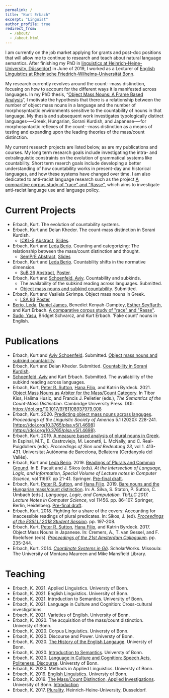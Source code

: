 ```yaml
---
permalink: /
title: "Kurt Erbach"
excerpt: "Linguist"
author_profile: true
redirect_from: 
  - /about/
  - /about.html
---
```


I am currently on the job market applying for grants and post-doc positions that will allow me to continue to research and teach about natural language semantics. After finishing my PhD in [linguistics at Heinrich-Heine-University, Düsseldorf](https://www.isi.hhu.de/) in June of 2019, I worked as a Lecturer of [English Linguistics at Rheinische Friedrich-Wilhelms-Universität Bonn](https://www.applied-linguistics.uni-bonn.de/en). 

My research currently revolves around the count--mass distinction, focusing on how to account for the different ways it is manifested across languages.
In my PhD thesis, “[Object Mass Nouns: A Frame Based Analysis](https://docserv.uni-duesseldorf.de/servlets/DerivateServlet/Derivate-59676/kurt%20erbach.thesis.pdf)”, I motivate the hypothesis that there is a relationship between the number of object mass nouns in a language and the number of morphosyntactic environments sensitive to the countability of nouns in that language. My thesis and subsequent work investigates typologically distinct languages-—Greek, Hungarian, Sorani Kurdish, and Japanese-—for morphosyntactic reflexes of the count--mass distinction as a means of testing and expanding upon the leading theories of the mass/count distinction. 

My current research projects are listed below, as are my publications and courses. My long term research goals include investigating the intra- and extralinguistic constraints on the evolution of grammatical systems like countability. Short term reserch goals include developing a better understanding of how countability works in present-day and historical languages, and how these systems have changed over time. I am also dedicated to anti-racist language research such as the project [A comparitive corpus study of "race" and "Rasse"](https://das-r-wort.com/), which aims to investigate anti-racist language use and language policy. 


Current Projects
======
* Erbach, Kurt. The evolution of countability systems.
* Erbach, Kurt and Delan Kheder. The count-mass distinction in Sorani Kurdish. 
    * [ICKL-5](https://kurdishlinguistics2021.uni-graz.at/en/) [Abstract](https://uni-bonn.sciebo.de/s/mWi9egB9kBZgqGA), [Slides](https://uni-bonn.sciebo.de/s/aShYIY5SjWnVUzf).
* Erbach, Kurt and [Leda Berio](https://ledaberio.github.io). Counting and categorizing: The relationship between the mass/count distinction and thought.
    * [SemPrE Abstract](https://user.phil.hhu.de/~filip/sempre.htm), [Slides](https://user.phil.hhu.de/~filip/Erbach.Berio.pdf) 
* Erbach, Kurt and [Leda Berio](https://ledaberio.github.io). Countability shifts in the normative dimension.
    * [SuB 26](https://idsl1.phil-fak.uni-koeln.de/abteilungen/sprachwissenschaft/sinn-und-bedeutung-26) [Abstract](https://idsl1.phil-fak.uni-koeln.de/sites/IDSLI/dozentenseiten/gutzmann/SuB26-74.pdf), [Poster](https://osf.io/juam7/).
* Erbach, Kurt and [Schoenfeld, Aviv](https://avivschoenfeld.wordpress.com/). Countability and subkinds.
    * The availability of the subkind reading across languages. Submitted.
    * [Object mass nouns and subkind countability](https://ling.auf.net/lingbuzz/005789/current.pdf?_s=fgMCo3nePqNXiKqn). Submitted.
* Erbach, Kurt and Vasileia Skrimpa. Object mass nouns in Greek.
    * [LSA 93](https://www.linguisticsociety.org/event/lsa-2019-annual-meeting) [Poster](https://uni-bonn.sciebo.de/s/t09yWAizCja2Qz9)
* [Berio, Leda](https://ledaberio.github.io), [Daniel James](https://philpeople.org/profiles/daniel-james-1), Benedict Kenyah-Damptey, [Esther Seyffarth](https://user.phil.hhu.de/~seyffarth/index.html), and Kurt Erbach. [A comparative corpus study of "race" and "Rasse"](https://das-r-wort.com/).
* [Sudo, Yasu](https://www.ucl.ac.uk/~ucjtudo/), Bridget Schvarcz, and Kurt Erbach. 'Fake count' nouns in English.

Publications
======
* Erbach, Kurt and [Aviv Schoenfeld](https://avivschoenfeld.wordpress.com/). Submitted. [Object mass nouns and subkind countability](https://ling.auf.net/lingbuzz/005789/current.pdf?_s=fgMCo3nePqNXiKqn).
* Erbach, Kurt and Delan Kheder. Submitted. [Countability in Sorani Kurdish](https://uni-bonn.sciebo.de/s/84afHsRKVFNnqfq).
* [Schoenfeld, Aviv](https://avivschoenfeld.wordpress.com/) and Kurt Erbach. Submitted. The availability of the subkind reading across languages.
* Erbach, Kurt, [Peter R. Sutton](http://peter-sutton.co.uk), [Hana Filip](https://user.phil.hhu.de/~filip/), and Katrin Byrdeck. 2021. [Object Mass Nouns as Arbiter for the Mass/Count Category](https://doi.org/10.1017/9781108937979.008). In Tibor Kiss, Halima Husic, and Francis J. Pelletier (eds.), *The Semantics of the Count-Mass Distinction*. Cambridge University Press. DOI: https://doi.org/10.1017/9781108937979.008
* Erbach, Kurt. 2020. [Predicting object mass nouns across languges](http://journals.linguisticsociety.org/proceedings/index.php/PLSA/article/view/4698). *Proceedings of the Linguistic Society of America* 5.1 (2020): 228-241. [https://doi.org/10.3765/plsa.v5i1.4698](https://doi.org/10.3765/plsa.v5i1.4698).
* Erbach, Kurt. 2019. [A measure based analysis of plural nouns in Greek](https://semanticsarchive.net/Archive/Tg3ZGI2M/Erbach.pdf). In Espinal, M.T., E. Castroviejo, M. Leonetti, L. McNally, and C. Real-Puigdollers (eds). *Proceedings of Sinn und Bedeutung 23*, vol 1. 413-431. Universitat Autònoma de Barcelona, Bellaterra (Cerdanyola del Vallès).
* Erbach, Kurt and [Leda Berio](https://ledaberio.github.io). 2019. [Readings of Plurals and Common Ground](https://link.springer.com/chapter/10.1007/978-3-662-59620-3_2). In E. Pacuit and J. Sikos (eds). *At the Intersection of Language, Logic, and Information, Special Volume of Lecture notes in Computer Science*, vol 11667. pp 21-41. Springer. [Pre-final draft](https://kerbach2.github.io/papers/erbach_berio_2019_plurals_common_ground.pdf).
* Erbach, Kurt, [Peter R. Sutton](http://peter-sutton.co.uk), and [Hana Filip](https://user.phil.hhu.de/~filip/). 2019. [Bare nouns and the Hungarian mass/count distinction](https://link.springer.com/chapter/10.1007/978-3-662-59565-7_5#citeas). In: A. Silva, S. Staton, P. Sutton, C. Umbach (eds.), *Language, Logic, and Computation. TbiLLC 2017. Lecture Notes in Computer Science*, vol 11456. pp. 86-107. Springer, Berlin, Heidelberg. [Pre-final draft](https://kerbach2.github.io/papers/erbach_sutton_filip_2019_Hungarian.pdf).
* Erbach, Kurt. 2018. Fighting for a share of the covers: Accounting for inaccessible readings of plural predicates. In: Sikos, J. (ed). [*Proceedings of the ESSLLI 2018 Student Session*](http://esslli2018.folli.info/wp-content/uploads/Proceedings-of-the-ESSLLI-2018-Student-Session.pdf). pp. 197-208.
* Erbach, Kurt, [Peter R. Sutton](http://peter-sutton.co.uk), [Hana Filip](https://user.phil.hhu.de/~filip/), and Katrin Byrdeck. 2017. Object Mass Nouns in Japanese. In: Cremers, A., T. van Gessel, and F. Roelofsen (eds). [*Proceedings of the 21st Amsterdam Colloquium*](https://semanticsarchive.net/Archive/jZiM2FhZ/AC2017-Proceedings.pdf). pp. 235-244.
* Erbach, Kurt. 2014. [*Coordinate Systems in Gã*](https://scholarworks.umt.edu/etd/4289/). ScholarWorks. Missoula: The University of Montana Maureen and Mike Mansfield Library. 

Teaching
======
* Erbach, K. 2021. Applied Linguistics. Universty of Bonn.
* Erbach, K. 2021. English Linguistics. University of Bonn.
* Erbach, K. 2021. Introduction to Semantics. University of Bonn.
* Erbach, K. 2021. Language in Culture and Cognition: Cross-cultural investigations.
* Erbach, K. 2021. Varieties of English. University of Bonn.
* Erbach, K. 2020. The acquisition of the mass/count distinction. Universty of Bonn.
* Erbach, K. 2020. Corpus Linguistics. Universty of Bonn.
* Erbach, K. 2020. Discourse and Power. Universty of Bonn.
* Erbach, K. 2020. [The History of the English Langauge](https://kerbach2.github.io/teaching/syllabus_Eng_Ling_2020_summer.pdf). Universty of Bonn.
* Erbach, K. 2020. [Introduction to Semantics](https://kerbach2.github.io/teaching/syllabus_Intro_Sem_2020_summer.pdf). Universty of Bonn.
* Erbach, K. 2020. [Language in Culture and Cognition: Speech Acts, Politeness, Discourse](https://kerbach2.github.io/teaching/syllabus_App_Prag_2020_summer.pdf). Universty of Bonn.
* Erbach, K. 2020. Methods in Applied Linguistics. Universty of Bonn.
* Erbach, K. 2019. [English Linguistics](https://kerbach2.github.io/teaching/syllabus_Eng_Ling_2019_winter.pdf). Universty of Bonn.
* Erbach, K. 2019. [The Mass/Count Distinction, Applied Investigations](https://kerbach2.github.io/teaching/syllabus_applied_mass_count_2019_winter.pdf). University of Bonn. [Introduction](https://kerbach2.github.io/teaching/LectureNotes01_Introduction_EngLing_MA_2019_WI.pdf)
* Erbach, K. 2017. [Plurality](https://kerbach2.github.io/teaching/syllabus_plurality_2017_summer.pdf). Heinrich-Heine-University, Dusseldorf.
